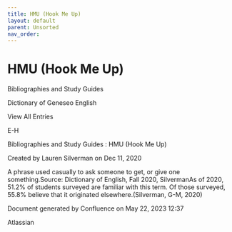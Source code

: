```yaml
---
title: HMU (Hook Me Up)
layout: default
parent: Unsorted
nav_order:
---
```


# HMU (Hook Me Up)

Bibliographies and Study Guides

Dictionary of Geneseo English

View All Entries

E-H

Bibliographies and Study Guides : HMU (Hook Me Up)

Created by  Lauren Silverman on Dec 11, 2020

A phrase used casually to ask someone to get, or give one something.Source: Dictionary of English, Fall 2020, SilvermanAs of 2020, 51.2% of students surveyed are familiar with this term. Of those surveyed, 55.8% believe that it originated elsewhere.(Silverman, G-M, 2020)

Document generated by Confluence on May 22, 2023 12:37

Atlassian
